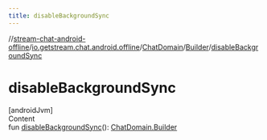```yaml
---
title: disableBackgroundSync
---
```

//[stream-chat-android-offline](../../../../index.md)/[io.getstream.chat.android.offline](../../index.md)/[ChatDomain](../index.md)/[Builder](index.md)/[disableBackgroundSync](disableBackgroundSync.md)



# disableBackgroundSync  
[androidJvm]  
Content  
fun [disableBackgroundSync](disableBackgroundSync.md)(): [ChatDomain.Builder](index.md)  



